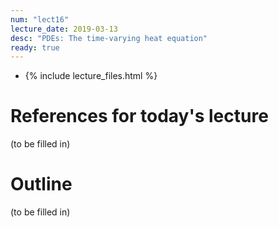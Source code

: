 ```yaml
---
num: "lect16"
lecture_date: 2019-03-13
desc: "PDEs: The time-varying heat equation"
ready: true
---
```


* {% include lecture_files.html %}

# References for today's lecture

(to be filled in)

# Outline

(to be filled in)
